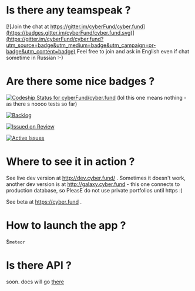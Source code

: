 # Is there any teamspeak ?

[![Join the chat at https://gitter.im/cyberFund/cyber.fund](https://badges.gitter.im/cyberFund/cyber.fund.svg)](https://gitter.im/cyberFund/cyber.fund?utm_source=badge&utm_medium=badge&utm_campaign=pr-badge&utm_content=badge)
Feel free to join and ask in English even if chat sometime in Russian :-)

# Are there some nice badges ?

[![Codeship Status for cyberFund/cyber.fund](https://codeship.com/projects/4b05bdd0-c984-0132-cdea-1e9b8d507ee8/status?branch=develop)](https://codeship.com/projects/75248) (lol this one means nothing - as there s noooo tests so far)

[![Backlog](https://badge.waffle.io/cyberfund/cyber.fund.svg?&title=Backlog)](http://waffle.io/cyberfund/cyber.fund)

[![Issued on Review](https://badge.waffle.io/cyberfund/cyber.fund.svg?label=test&title=Issued%20on%20Review)](http://waffle.io/cyberfund/cyber.fund)

[![Active Issues](https://badge.waffle.io/cyberfund/cyber.fund.svg?label=now&title=Active%20Issues)](http://waffle.io/cyberfund/cyber.fund)

# Where to see it in action ?

See live dev version at http://dev.cyber.fund/ . Sometimes it doesn't work, another dev version is at http://galaxy.cyber.fund - this one connects to production database, so PleasE do not use private portfolios until https :)

See beta at https://cyber.fund .

# How to launch the app ?

$`meteor`

# Is there API ?

soon. docs will go [there](https://market.mashape.com/21xhipster/cyberfund)
